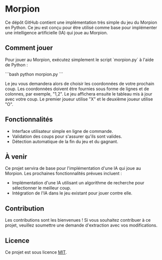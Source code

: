 # Morpion

Ce dépôt GitHub contient une implémentation très simple du jeu du Morpion en Python. Ce jeu est conçu pour être utilisé comme base pour implémenter une intelligence artificielle (IA) qui joue au Morpion.

## Comment jouer

Pour jouer au Morpion, exécutez simplement le script \`morpion.py\` à l'aide de Python :

\`\`\`bash
python morpion.py
\`\`\`

Le jeu vous demandera alors de choisir les coordonnées de votre prochain coup. Les coordonnées doivent être fournies sous forme de lignes et de colonnes, par exemple, "1,2". Le jeu affichera ensuite le tableau mis à jour avec votre coup. Le premier joueur utilise "X" et le deuxième joueur utilise "O".

## Fonctionnalités

- Interface utilisateur simple en ligne de commande.
- Validation des coups pour s'assurer qu'ils sont valides.
- Détection automatique de la fin du jeu et du gagnant.

## À venir

Ce projet servira de base pour l'implémentation d'une IA qui joue au Morpion. Les prochaines fonctionnalités prévues incluent :

- Implémentation d'une IA utilisant un algorithme de recherche pour sélectionner le meilleur coup.
- Intégration de l'IA dans le jeu existant pour jouer contre elle.

## Contribution

Les contributions sont les bienvenues ! Si vous souhaitez contribuer à ce projet, veuillez soumettre une demande d'extraction avec vos modifications.

## Licence

Ce projet est sous licence [MIT](LICENSE).
